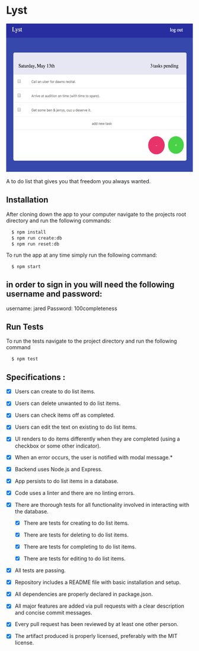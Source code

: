 # Lyst

<img src="public/images/lystScreenshot.png" height="400px"/>

A to do list that gives you that freedom you always wanted.

## Installation

After cloning down the app to your computer navigate to the projects root directory and run the following commands:

```
  $ npm install
  $ npm run create:db
  $ npm run reset:db
```
To run the app at any time simply run the following command:

```
  $ npm start
```

## in order to sign in you will need the following username and password:
username: jared
Password: 100completeness

## Run Tests

To run the tests navigate to the project directory and run the following command

```
  $ npm test
```

## Specifications :

 - [x] Users can create to do list items.

 - [x] Users can delete unwanted to do list items.

 - [x] Users can check items off as completed.

 - [x] Users can edit the text on existing to do list items.

 - [x] UI renders to do items differently when they are completed (using a checkbox or some other indicator).

 - [x] When an error occurs, the user is notified with modal message.*

 - [x] Backend uses Node.js and Express.

 - [x] App persists to do list items in a database.

 - [x] Code uses a linter and there are no linting errors.

 - [x] There are thorough tests for all functionality involved in interacting with the database.

   - [x] There are tests for creating to do list items.

   - [x] There are tests for deleting to do list items.

   - [x] There are tests for completing to do list items.

   - [x] There are tests for editing to do list items.

 - [x] All tests are passing.

 - [x] Repository includes a README file with basic installation and setup.

 - [x] All dependencies are properly declared in package.json.

 - [x] All major features are added via pull requests with a clear description and concise commit messages.

 - [x] Every pull request has been reviewed by at least one other person.

 - [x] The artifact produced is properly licensed, preferably with the MIT license.
